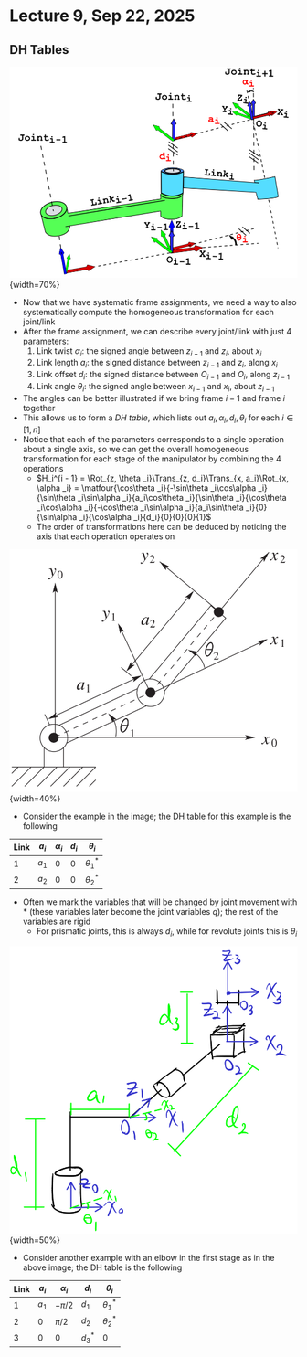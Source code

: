 # Lecture 9, Sep 22, 2025

## DH Tables

![Illustration of the 4 DH parameters.](imgs/lec9_1.png){width=70%}

* Now that we have systematic frame assignments, we need a way to also systematically compute the homogeneous transformation for each joint/link
* After the frame assignment, we can describe every joint/link with just 4 parameters:
	1. Link twist $\alpha _i$: the signed angle between $z_{i - 1}$ and $z_i$, about $x_i$
	2. Link length $a_i$: the signed distance between $z_{i - 1}$ and $z_i$, along $x_i$
	3. Link offset $d_i$: the signed distance between $O_{i - 1}$ and $O_i$, along $z_{i - 1}$
	4. Link angle $\theta _i$: the signed angle between $x_{i - 1}$ and $x_i$, about $z_{i - 1}$
* The angles can be better illustrated if we bring frame $i - 1$ and frame $i$ together
* This allows us to form a *DH table*, which lists out $a_i, \alpha _i, d_i, \theta _i$ for each $i \in [1, n]$
* Notice that each of the parameters corresponds to a single operation about a single axis, so we can get the overall homogeneous transformation for each stage of the manipulator by combining the 4 operations
	* $H_i^{i - 1} = \Rot_{z, \theta _i}\Trans_{z, d_i}\Trans_{x, a_i}\Rot_{x, \alpha _i} = \matfour{\cos\theta _i}{-\sin\theta _i\cos\alpha _i}{\sin\theta _i\sin\alpha _i}{a_i\cos\theta _i}{\sin\theta _i}{\cos\theta _i\cos\alpha _i}{-\cos\theta _i\sin\alpha _i}{a_i\sin\theta _i}{0}{\sin\alpha _i}{\cos\alpha _i}{d_i}{0}{0}{0}{1}$
	* The order of transformations here can be deduced by noticing the axis that each operation operates on

![Example 2-stage manipulator annotated with DH parameters. For all frames, $z$ points out of the page.](./imgs/lec9_2.png){width=40%}

* Consider the example in the image; the DH table for this example is the following

| Link | $a_i$ | $\alpha _i$ | $d_i$ | $\theta _i$ |
|---|---|---|---|---|
| 1 | $a_1$ | 0 | 0 | $\theta _1^*$ |
| 2 | $a_2$ | 0 | 0 | $\theta _2^*$ |

* Often we mark the variables that will be changed by joint movement with $*$ (these variables later become the joint variables $q$); the rest of the variables are rigid
	* For prismatic joints, this is always $d_i$, while for revolute joints this is $\theta _i$

![Another example of assigning DH parameters.](./imgs/lec9_3.png){width=50%}

* Consider another example with an elbow in the first stage as in the above image; the DH table is the following

| Link | $a_i$ | $\alpha _i$ | $d_i$ | $\theta _i$ |
|---|---|---|---|---|
| 1 | $a_1$ | $-\pi/2$ | $d_1$ | $\theta _1^*$ |
| 2 | 0 | $\pi/2$ | $d_2$ | $\theta _2^*$ |
| 3 | 0 | 0 | $d_3^*$ | 0 |

